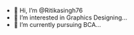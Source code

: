 - 👋 Hi, I’m @Ritikasingh76
- 👀 I’m interested in Graphics Designing...
- 🌱 I’m currently pursuing BCA...
<!---
Ritikasingh76/Ritikasingh76 is a ✨ special ✨ repository because its `README.md` (this file) appears on your GitHub profile.
You can click the Preview link to take a look at your changes.
--->
